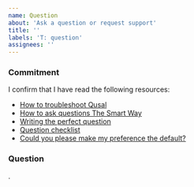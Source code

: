 ```yaml
---
name: Question
about: 'Ask a question or request support'
title: ''
labels: 'T: question'
assignees: ''
---
```


### Commitment

I confirm that I have read the following resources:

*   [How to troubleshoot Qusal](https://github.com/ben-grande/qusal/blob/main/docs/TROUBLESHOOT.md)
*   [How to ask questions The Smart Way](http://catb.org/esr/faqs/smart-questions.html)
*   [Writing the perfect question](https://codeblog.jonskeet.uk/2010/08/29/writing-the-perfect-question/)
*   [Question checklist](https://codeblog.jonskeet.uk/2012/11/24/stack-overflow-question-checklist/)
*   [Could you please make my preference the default?](https://www.qubes-os.org/faq/#could-you-please-make-my-preference-the-default)

<!--
If it doesn't affect a large user base, you will have more chance to get our
attention by contributing to the project either helping on support, code or
money contribution than trying to deeply justify why you preferences should be
the default.

If you haven't read at least two of the aforementioned resources, there is a
good chance your text will not be well written and therefore considered
invalid.
-->

### Question



.
